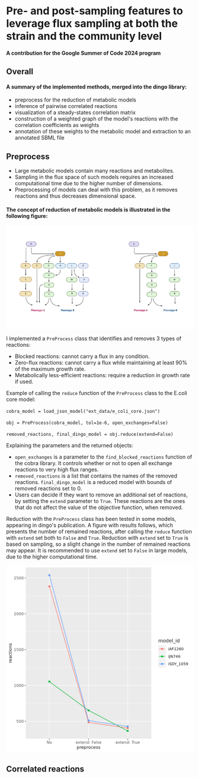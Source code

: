 # Pre- and post-sampling features to leverage flux sampling at both the strain and the community level

#### A contribution for the Google Summer of Code 2024 program

## Overall

#### A summary of the implemented methods, merged into the dingo library:

- preprocess for the reduction of metabolic models
- inference of pairwise correlated reactions
- visualization of a steady-states correlation matrix
- construction of a weighted graph of the model's reactions with the correlation coefficients as weights
- annotation of these weights to the metabolic model and extraction to an annotated SBML file

## Preprocess

- Large metabolic models contain many reactions and metabolites. 
- Sampling in the flux space of such models requires an increased computational time due to the higher number of dimensions.
- Preprocessing of models can deal with this problem, as it removes reactions and thus decreases dimensional space.

#### The concept of reduction of metabolic models is illustrated in the following figure:

![Network Reduction Concept](/img/reduction.png)

I implemented a `PreProcess` class that identifies and removes 3 types of reactions:

- Blocked reactions: cannot carry a flux in any condition.
- Zero-flux reactions: cannot carry a flux while maintaining at least 90% of the maximum growth rate.
- Metabolically less-efficient reactions: require a reduction in growth rate if used.

Example of calling the `reduce` function of the `PreProcess` class to the E.coli core model:

`cobra_model = load_json_model("ext_data/e_coli_core.json")`

`obj = PreProcess(cobra_model, tol=1e-6, open_exchanges=False)`

`removed_reactions, final_dingo_model = obj.reduce(extend=False)` 

Explaining the parameters and the returned objects:

- `open_exchanges` is a parameter to the `find_blocked_reactions` function of the cobra library. It controls whether or not to open all exchange reactions to very high flux ranges.
- `removed_reactions` is a list that contains the names of the removed reactions. `final_dingo_model` is a reduced model with bounds of removed reactions set to 0.
- Users can decide if they want to remove an additional set of reactions, by setting the `extend` parameter to `True`.
  These reactions are the ones that do not affect the value of the objective function, when removed.

Reduction with the `PreProcess` class has been tested in some models, appearing in dingo's publication. 
A figure with results follows, which presents the number of remained reactions, after calling the `reduce` function with `extend` set both to `False` and `True`.
Reduction with `extend` set to `True` is based on sampling, so a slight change in the number of remained reactions may appear. 
It is recommended to use `extend` set to `False` in large models, due to the higher computational time.

![Reduction_Results_Plot](/img/reduction_results_plot.png)

## Correlated reactions

